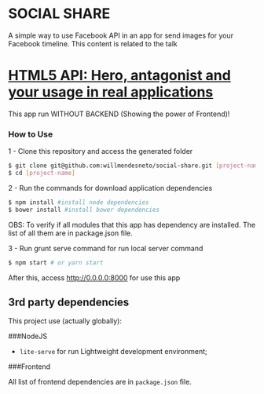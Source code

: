 SOCIAL SHARE
=================
A simple way to use Facebook API in an app for send images for your Facebook timeline. This content is related to the talk

# [HTML5 API:  Hero, antagonist and your usage in real applications](https://docs.google.com/presentation/d/1J0fkxU3RzinOR0n3nMUMU3pzLcAfiNQzuTkeMFud21M/edit?usp=sharing)

This app run WITHOUT BACKEND (Showing the power of Frontend)!


### How to Use

1 - Clone this repository and access the generated folder

```bash
$ git clone git@github.com:willmendesneto/social-share.git [project-name]
$ cd [project-name]
```

2 - Run the commands for download application dependencies

```bash
$ npm install #install node dependencies
$ bower install #install bower dependencies
```

OBS: To verify if all modules that this app has dependency are installed. The list of all them are in package.json file.

3 - Run grunt serve command for run local server command
```bash
$ npm start # or yarn start
```

After this, access http://0.0.0.0:8000 for use this app


## 3rd party dependencies ##

This project use (actually globally):

###NodeJS
- ```lite-serve``` for run Lightweight development environment;

###Frontend

All list of frontend dependencies are in ```package.json``` file.
